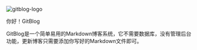 ﻿<!--
author: hy1121
date: 2015-09-09
title: Hello World!
tags: GitBlog
category: GitBlog
status: publish
summary: 你好！GitBlog
-->

![gitblog-logo](http://img3.douban.com/view/group_topic/large/public/34894644-1.jpg)

你好！GitBlog

GitBlog是一个简单易用的Markdown博客系统，它不需要数据库，没有管理后台功能，更新博客只需要添加你写好的Markdown文件即可。